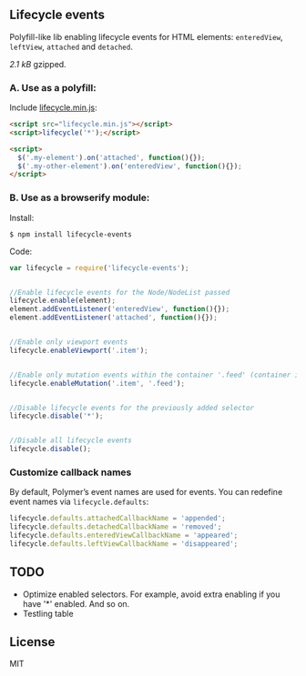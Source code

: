 ## Lifecycle events

Polyfill-like lib enabling lifecycle events for HTML elements: `enteredView`, `leftView`, `attached` and `detached`.

_2.1 kB_ gzipped.


### A. Use as a polyfill:

Include [lifecycle.min.js](https://github.com/dfcreative/lifecycle/raw/master/dist/lifecycle.min.js):

```html
<script src="lifecycle.min.js"></script>
<script>lifecycle('*');</script>

<script>
  $('.my-element').on('attached', function(){});
  $('.my-other-element').on('enteredView', function(){});
</script>
```


### B. Use as a browserify module:

Install:

`$ npm install lifecycle-events`


Code:

```js
var lifecycle = require('lifecycle-events');


//Enable lifecycle events for the Node/NodeList passed
lifecycle.enable(element);
element.addEventListener('enteredView', function(){});
element.addEventListener('attached', function(){});


//Enable only viewport events
lifecycle.enableViewport('.item');


//Enable only mutation events within the container '.feed' (container is optional)
lifecycle.enableMutation('.item', '.feed');


//Disable lifecycle events for the previously added selector
lifecycle.disable('*');


//Disable all lifecycle events
lifecycle.disable();
```

### Customize callback names

By default, Polymer’s event names are used for events.
You can redefine event names via `lifecycle.defaults`:

```js
lifecycle.defaults.attachedCallbackName = 'appended';
lifecycle.defaults.detachedCallbackName = 'removed';
lifecycle.defaults.enteredViewCallbackName = 'appeared';
lifecycle.defaults.leftViewCallbackName = 'disappeared';
```


## TODO

* Optimize enabled selectors. For example, avoid extra enabling if you have '*' enabled. And so on.
* Testling table

## License

MIT
